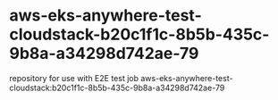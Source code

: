 # aws-eks-anywhere-test-cloudstack-b20c1f1c-8b5b-435c-9b8a-a34298d742ae-79
repository for use with E2E test job aws-eks-anywhere-test-cloudstack:b20c1f1c-8b5b-435c-9b8a-a34298d742ae-79
